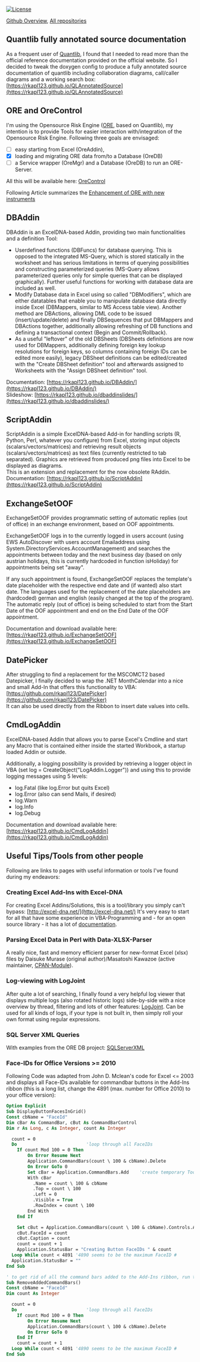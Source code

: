 [![License](https://img.shields.io/github/license/rkapl123/rkapl123.github.io.svg)](https://github.com/rkapl123/rkapl123.github.io/blob/master/LICENSE)

[Github Overview](https://github.com/rkapl123), [All repositories](https://github.com/rkapl123?tab=repositories)

## Quantlib fully annotated source documentation
As a frequent user of [Quantlib](http://quantlib.org), I found that I needed to read more than the official reference documentation provided on the official website.
So I decided to tweak the doxygen config to produce a fully annotated source documentation of quantlib including collaboration diagrams, call/caller diagrams and a working search box: [https://rkapl123.github.io/QLAnnotatedSource](https://rkapl123.github.io/QLAnnotatedSource)

## ORE and OreControl
I'm using the Opensource Risk Engine ([ORE](http://www.opensourcerisk.org), based on Quantlib), my intention is to provide Tools for easier interaction with/integration of the Opensource Risk Engine. Following three goals are envisaged:

- [ ]  easy starting from Excel (OreAddin),
- [x]  loading and migrating ORE data from/to a Database (OreDB)
- [ ]  a Service wrapper (OreMgr) and a Database (OreDB) to run an ORE-Server.

All this will be available here: [OreControl]( https://rkapl123.github.io/OreControl/)

Following Article summarizes the [Enhancement of ORE with new instruments](Enhancing_ORE.md)

## DBAddin
DBAddin is an ExcelDNA-based Addin, providing two main functionalities and a definition Tool:

- Userdefined functions (DBFuncs) for database querying. This is opposed to the integrated MS-Query, which is stored statically in the worksheet and has serious limitations in terms of querying possibilities and constructing parameterized queries (MS-Query allows parameterized queries only for simple queries that can be displayed graphically). Further useful functions for working with database data are included as well.
- Modify Database data in Excel using so called "DBModifiers", which are either datatables that enable you to manipulate database data directly inside Excel (DBMappers, similar to MS Access table view). Another method are DBActions, allowing DML code to be issued (insert/update/delete) and finally DBSequences that put DBMappers and DBActions together, additionally allowing refreshing of DB functions and defining a transactional context (Begin and Commit/Rollback).
- As a useful "leftover" of the old DBSheets (DBSheets definitions are now used for DBMappers, additionally defining foreign key lookup resolutions for foreign keys, so columns containing foreign IDs can be edited more easily), legacy DBSheet definitions can be edited/created with the "Create DBSheet definition" tool and afterwards assigned to Worksheets with the "Assign DBSheet definition" tool.

Documentation: [https://rkapl123.github.io/DBAddin/](https://rkapl123.github.io/DBAddin/)  
Slideshow: [https://rkapl123.github.io/dbaddinslides/](https://rkapl123.github.io/dbaddinslides/)

## ScriptAddin
ScriptAddin is a simple ExcelDNA-based Add-in for handling scripts (R, Python, Perl, whatever you configure) from Excel, storing input objects (scalars/vectors/matrices)
and retrieving result objects (scalars/vectors/matrices) as text files (currently restricted to tab separated).
Graphics are retrieved from produced png files into Excel to be displayed as diagrams.  
This is an extension and replacement for the now obsolete RAddin.  
Documentation: [https://rkapl123.github.io/ScriptAddin](https://rkapl123.github.io/ScriptAddin)

## ExchangeSetOOF
ExchangeSetOOF provides programmatic setting of automatic replies (out of office) in an exchange environment, based on OOF appointments.

ExchangeSetOOF logs in to the currently logged in users account (using EWS AutoDiscover with users account Emailaddress using System.DirectoryServices.AccountManagement) and searches the appointments between today and the next business day (based on only austrian holidays, this is currently hardcoded in function isHoliday) for appointments being set "away".

If any such appointment is found, ExchangeSetOOF replaces the template's date placeholder with the respective end date and (if wanted) also start date. The languages used for the replacement of the date placeholders are (hardcoded) german and english (easily changed at the top of the program). The automatic reply (out of office) is being scheduled to start from the Start Date of the OOF appointment and end on the End Date of the OOF appointment.

Documentation and download available here: [https://rkapl123.github.io/ExchangeSetOOF](https://rkapl123.github.io/ExchangeSetOOF)

## DatePicker

After struggling to find a replacement for the MSCOMCT2 based Datepicker, I finally decided to wrap the .NET MonthCalendar into a nice and small Add-In that offers this functionality to VBA: [https://github.com/rkapl123/DatePicker](https://github.com/rkapl123/DatePicker)  
It can also be used directly from the Ribbon to insert date values into cells.

## CmdLogAddin
ExcelDNA-based Addin that allows you to parse Excel's Cmdline and start any Macro that is contained either inside the started Workbook, a startup loaded Addin or outside.  

Additionally, a logging possibility is provided by retrieving a logger object in VBA (set log = CreateObject("LogAddin.Logger")) and using this to
provide logging messages using 5 levels:  

- log.Fatal (like log.Error but quits Excel)
- log.Error (also can send Mails, if desired)
- log.Warn
- log.Info
- log.Debug

Documentation and download available here: [https://rkapl123.github.io/CmdLogAddin](https://rkapl123.github.io/CmdLogAddin)

## Useful Tips/Tools from other people
Following are links to pages with useful information or tools I've found during my endeavors:

### Creating Excel Add-Ins with Excel-DNA
For creating Excel Addins/Solutions, this is a tool/library you simply can't bypass: [http://excel-dna.net/](http://excel-dna.net/)
It's very easy to start for all that have some experience in VBA-Programming and - for an open source library - it has a lot of [documentation](https://docs.excel-dna.net/).

### Parsing Excel Data in Perl with Data-XLSX-Parser
A really nice, fast and memory efficient parser for new-format Excel (xlsx) files by Daisuke Murase (original author)/Masatoshi Kawazoe (active maintainer, [CPAN-Module](https://metacpan.org/pod/Data::XLSX::Parser)).

### Log-viewing with LogJoint
After quite a lot of searching, I finally found a very helpful log viewer that displays multiple logs (also rotated historic logs) side-by-side with a nice overview by thread, filtering and lots of other features: [LogJoint](https://github.com/sergey-su/logjoint).
Can be used for all kinds of logs, if your type is not built in, then simply roll your own format using regular expressions.

### SQL Server XML Queries
With examples from the ORE DB project: [SQLServerXML](SQLServerXML.md)

### Face-IDs for Office Versions >= 2010
Following Code was adapted from John D. Mclean's code for Excel <= 2003 and displays all Face-IDs available for commandbar buttons in the Add-Ins ribbon (this is a long list, change the 4891 (max. number for Office 2010) to your office version):

```vb
Option Explicit
Sub DisplayButtonFacesInGrid()
Const cbName = "FaceId"
Dim cBar As CommandBar, cBut As CommandBarControl
Dim r As Long, c As Integer, count As Integer

  count = 0
  Do                          'loop through all FaceIDs
    If count Mod 100 = 0 Then
        On Error Resume Next
        Application.CommandBars(count \ 100 & cbName).Delete
        On Error GoTo 0
        Set cBar = Application.CommandBars.Add    'create temporary ToolBar with one button
        With cBar
          .Name = count \ 100 & cbName
          .Top = count \ 100
          .Left = 0
          .Visible = True
          .RowIndex = count \ 100
        End With
    End If

    Set cBut = Application.CommandBars(count \ 100 & cbName).Controls.Add(Type:=msoControlButton)
    cBut.FaceId = count
    cBut.Caption = count
    count = count + 1
    Application.StatusBar = "Creating Button FaceIDs " & count
  Loop While count < 4891 '4890 seems to be the maximum FaceID #
  Application.StatusBar = ""
End Sub

' to get rid of all the command bars added to the Add-Ins ribbon, run the following procedure
Sub RemoveAddedCommandBars()
Const cbName = "FaceId"
Dim count As Integer

  count = 0
  Do                          'loop through all FaceIDs
    If count Mod 100 = 0 Then
        On Error Resume Next
        Application.CommandBars(count \ 100 & cbName).Delete
        On Error GoTo 0
    End If
    count = count + 1
  Loop While count < 4891 '4890 seems to be the maximum FaceID #
End Sub

```
